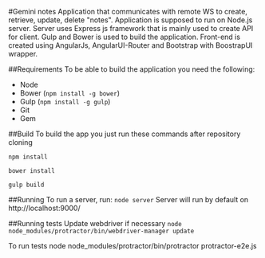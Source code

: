 #Gemini notes
Application that communicates with remote WS to create, retrieve, update, delete "notes". Application is supposed to run on Node.js server. 
Server uses Express js framework that is mainly used to create API for client.
Gulp and Bower is used to build the application.
Front-end is created using AngularJs, AngularUI-Router and Bootstrap with BoostrapUI wrapper. 

##Requirements
To be able to build the application you need the following:
* Node 
* Bower (`npm install -g bower`)
* Gulp (`npm install -g gulp`)
* Git
* Gem

##Build
To build the app you just run these commands after repository cloning

`npm install`

`bower install`

`gulp build`

##Running
To run a server, run:
`node server`
Server will run by default on http://localhost:9000/ 

##Running tests
Update webdriver if necessary
`node node_modules/protractor/bin/webdriver-manager update` 

To run tests
node node_modules/protractor/bin/protractor protractor-e2e.js 
